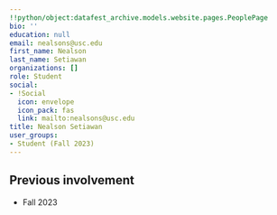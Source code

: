 ```yaml
---
!!python/object:datafest_archive.models.website.pages.PeoplePage
bio: ''
education: null
email: nealsons@usc.edu
first_name: Nealson
last_name: Setiawan
organizations: []
role: Student
social:
- !Social
  icon: envelope
  icon_pack: fas
  link: mailto:nealsons@usc.edu
title: Nealson Setiawan
user_groups:
- Student (Fall 2023)
---
```



## Previous involvement

* Fall 2023

